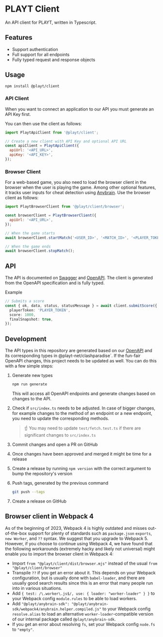 # PLAYT Client

An API client for PLAYT, written in Typescript.

## Features

- Support authentication
- Full support for all endpoints
- Fully typed request and response objects

## Usage

```sh
npm install @playt/client
```

### API Client

When you want to connect an application to our API you must generate an API Key first.

You can then use the client as follows:

```js
import PlaytApiClient from '@playt/client';

// Create a new client with API Key and optional API URL
const apiClient = PlaytApiClient({
  apiUrl: '<API_URL>',
  apiKey: '<API_KEY>',
});
```

### Browser Client

For a web-based game, you also need to load the browser client in the browser when the user is playing the game. Among other optional features, it tracks user inputs for cheat detection using [Anybrain](https://anybrain.gg/). Use the browser client as follows:

```js
import PlaytBrowserClient from '@playt/client/browser';

const browserClient = PlaytBrowserClient({
  apiUrl: '<API_URL>',
});

// When the game starts
await browserClient.startMatch('<USER_ID>', '<MATCH_ID>', '<PLAYER_TOKEN>');

// When the game ends
await browserClient.stopMatch();
```

## API

The API is documented on [Swagger](https://fun-fair.vercel.app/devs/docs) and [OpenAPI](https://fun-fair.vercel.app/api/docs). The client is generated from the OpenAPI specification and is fully typed.

Example

```ts
// Submits a score
const { ok, data, status, statusMessage } = await client.submitScore({
  playerToken: 'PLAYER_TOKEN',
  score: 1000,
  finalSnapshot: true,
});
```

## Development

The API types in this repository are generated based on our [OpenAPI](https://staging.clashparadise.io/api/docs) and its corresponding types in @playt-net/clashparadise`. If the fun-fair OpenAPI changes, this project needs to be updated as well. You can do this with a few simple steps:

1. Generate new types

    ```sh
    npm run generate
    ```

    This will access all OpenAPI endpoints and generate changes based on changes to the API.

2. Check if `src/index.ts` needs to be adjusted. In case of bigger changes, for example changes to the method of an endpoint or a new endpoint, you need to update the corresponding methods.

   > ☝ You may need to update `test/fetch.test.ts` if there are significant changes to `src/index.ts`

3. Commit changes and open a PR on GitHub
4. Once changes have been approved and merged it might be time for a release
5. Create a release by running `npm version` with the correct argument to bump the repository's version
6. Push tags, generated by the previous command

    ```sh
    git push --tags
    ```

7. Create a release on GitHub

## Browser client in Webpack 4

As of the beginning of 2023, Webpack 4 is highly outdated and misses out-of-the-box support for plenty of standards such as `package.json` `exports`, `new Worker`, and `??` syntax. We suggest that you upgrade to Webpack 5. However, if you choose to continue using Webpack 4, we have found that the following workarounds (extremely hacky and likely not universal) might enable you to import the browser client in Webpack 4:

- Import `from "@playt/client/dist/browser.mjs"` instead of the usual `from "@playt/client/browser"`
- Transpile `??` if you get an error about it. This depends on your Webpack configuration, but is usually done with `babel-loader`, and there are usually good search results since this is an error that many people run into in various situations.
- Add `{ test: /\.worker\.js$/, use: { loader: "worker-loader" } }` to your Webpack config `module.rules` to be able to load workers.
- Add `"@playt/anybrain-sdk": "@playt/anybrain-sdk/webpack4/anybrain.helper.compiled.js"` to your Webpack config `resolve.alias` to load an alternative `worker-loader`-compatible version of our internal package called `@playt/anybrain-sdk`.
- If you get an error about resolving `fs`, set your Webpack config `node.fs` to `"empty"`.
